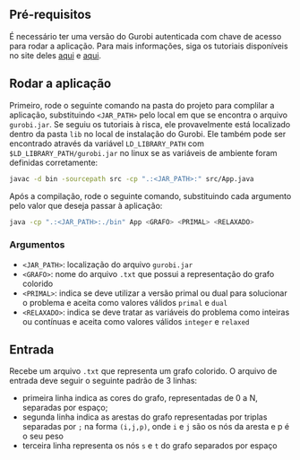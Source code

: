 ## Pré-requisitos

É necessário ter uma versão do Gurobi autenticada com chave de acesso para rodar a aplicação. Para mais informações, siga os tutoriais disponíveis no site deles [aqui](https://www.gurobi.com/features/academic-named-user-license/) e [aqui](https://www.gurobi.com/documentation/quickstart.html).

## Rodar a aplicação
Primeiro, rode o seguinte comando na pasta do projeto para complilar a aplicação, substituindo `<JAR_PATH>` pelo local em que se encontra o arquivo `gurobi.jar`. Se seguiu os tutoriais à risca, ele provavelmente está localizado dentro da pasta `lib` no local de instalação do Gurobi. Ele também pode ser encontrado através da variável `LD_LIBRARY_PATH` com `$LD_LIBRARY_PATH/gurobi.jar` no linux se as variáveis de ambiente foram definidas corretamente:

```bash
javac -d bin -sourcepath src -cp ".:<JAR_PATH>:" src/App.java
```

Após a compilação, rode o seguinte comando, substituindo cada argumento pelo valor que deseja passar à aplicação:

```bash
java -cp ".:<JAR_PATH>:./bin" App <GRAFO> <PRIMAL> <RELAXADO>
```

### Argumentos
- `<JAR_PATH>`: localização do arquivo `gurobi.jar`
- `<GRAFO>`: nome do arquivo `.txt` que possui a representação do grafo colorido
- `<PRIMAL>`: indica se deve utilizar a versão primal ou dual para solucionar o problema e aceita como valores válidos `primal` e `dual`
- `<RELAXADO>`: indica se deve tratar as variáveis do problema como inteiras ou contínuas e aceita como valores válidos `integer` e `relaxed`

## Entrada
Recebe um arquivo `.txt` que representa um grafo colorido. O arquivo de entrada deve seguir o seguinte padrão de 3 linhas:

- primeira linha indica as cores do grafo, representadas de 0 a N, separadas por espaço;
- segunda linha indica as arestas do grafo representadas por triplas separadas por `;` na forma `(i,j,p)`, onde `i` e `j` são os nós da aresta e p é o seu peso
- terceira linha representa os nós `s` e `t` do grafo separados por espaço
